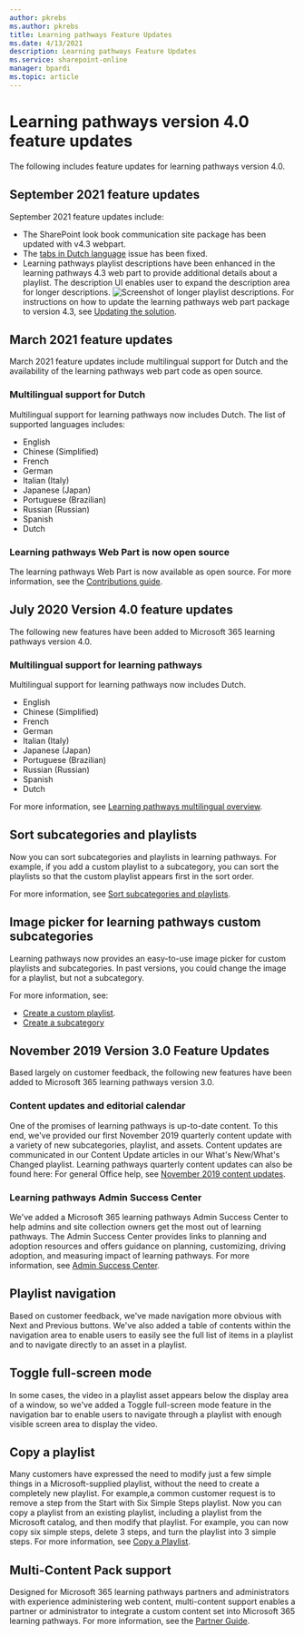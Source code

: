 ```yaml
---
author: pkrebs
ms.author: pkrebs
title: Learning pathways Feature Updates
ms.date: 4/13/2021
description: Learning pathways Feature Updates
ms.service: sharepoint-online
manager: bpardi
ms.topic: article
---
```


# Learning pathways version 4.0 feature updates

The following includes feature updates for learning pathways version 4.0.  

## September 2021 feature updates

September 2021 feature updates include:

- The SharePoint look book communication site package has been updated with v4.3 webpart.
- The [tabs in Dutch language](https://github.com/pnp/custom-learning-office-365/issues/566) issue has been fixed.
- Learning pathways playlist descriptions have been enhanced in the learning pathways 4.3 web part to provide additional details about a playlist. The description UI enables user to expand the description area for longer descriptions.
![Screenshot of longer playlist descriptions.](media/enhanced-descriptions.png "Enhanced descriptions")
For instructions on how to update the learning pathways web part package to version 4.3, see [Updating the solution](https://github.com/pnp/custom-learning-office-365#updating-the-solution).

## March 2021 feature updates

March 2021 feature updates include multilingual support for Dutch and the availability of the learning pathways web part code as open source.

### Multilingual support for Dutch

Multilingual support for learning pathways now includes Dutch. The list of supported languages includes:

- English   
- Chinese (Simplified)
- French
- German
- Italian (Italy)
- Japanese (Japan)
- Portuguese (Brazilian)
- Russian (Russian)
- Spanish
- Dutch

### Learning pathways Web Part is now open source

The learning pathways Web Part is now available as open source. For more information, see the [Contributions guide](https://github.com/pnp/custom-learning-office-365#contributions).

## July 2020 Version 4.0 feature updates

The following new features have been added to Microsoft 365 learning pathways version 4.0.

### Multilingual support for learning pathways

Multilingual support for learning pathways now includes Dutch.

- English   
- Chinese (Simplified)
- French
- German
- Italian (Italy)
- Japanese (Japan)
- Portuguese (Brazilian)
- Russian (Russian)
- Spanish
- Dutch

For more information, see [Learning pathways multilingual overview](custom_overview.md).

## Sort subcategories and playlists

Now you can sort subcategories and playlists in learning pathways. For example, if you add a custom playlist to a subcategory, you can sort the playlists so that the custom playlist appears first in the sort order.

For more information, see [Sort subcategories and playlists](custom_sortsubplay.md).

## Image picker for learning pathways custom subcategories

Learning pathways now provides an easy-to-use image picker for custom playlists and subcategories.  In past versions, you could change the image for a playlist, but not a subcategory.  

For more information, see:

- [Create a custom playlist](custom_createnewplaylist.md).
- [Create a subcategory](custom_createnewcat.md)

## November 2019 Version 3.0 Feature Updates

Based largely on customer feedback, the following new features have been added to Microsoft 365 learning pathways version 3.0.

### Content updates and editorial calendar

One of the promises of learning pathways is up-to-date content. To this end, we've provided our first November 2019 quarterly content update with a variety of new subcategories, playlist, and assets. Content updates are communicated in our Content Update articles in our What's New/What's Changed playlist. Learning pathways quarterly content updates can also be found here: For general Office help, see [November 2019 content updates](custom_contentupdates.md).

### Learning pathways Admin Success Center

We've added a Microsoft 365 learning pathways Admin Success Center to help admins and site collection owners get the most out of learning pathways. The Admin Success Center provides links to planning and adoption resources and offers guidance on planning, customizing, driving adoption, and measuring impact of learning pathways. For more information, see [Admin Success Center](custom_successcenter.md).

## Playlist navigation

Based on customer feedback, we've made navigation more obvious with Next and Previous buttons. We've also added a table of contents within the navigation area to enable users to easily see the full list of items in a playlist and to navigate directly to an asset in a playlist.

## Toggle full-screen mode

In some cases, the video in a playlist asset appears below the display area of a window, so we've added a Toggle full-screen mode feature in the navigation bar to enable users to navigate through a playlist with enough visible screen area to display the video.

## Copy a playlist

Many customers have expressed the need to modify just a few simple things in a Microsoft-supplied playlist, without the need to create a completely new playlist. For example,a common customer request is to remove a step from the Start with Six Simple Steps playlist. Now you can copy a playlist from an existing playlist, including a playlist from the Microsoft catalog, and then modify that playlist. For example, you can now copy six simple steps, delete 3 steps, and turn the playlist into 3 simple steps. For more information, see [Copy a Playlist](custom_copyplaylist.md).

## Multi-Content Pack support

Designed for Microsoft 365 learning pathways partners and administrators with experience administering web content, multi-content support enables a partner or administrator to integrate a custom content set into Microsoft 365 learning pathways. For more information, see the [Partner Guide](custom_partnerguide.md).
